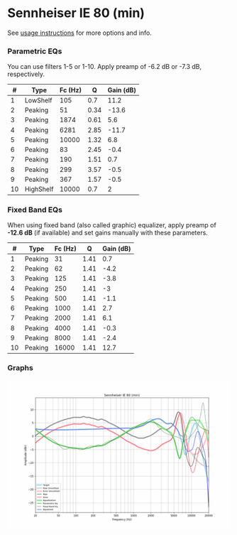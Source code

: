 # Sennheiser IE 80 (min)
See [usage instructions](https://github.com/jaakkopasanen/AutoEq#usage) for more options and info.

### Parametric EQs
You can use filters 1-5 or 1-10. Apply preamp of -6.2 dB or -7.3 dB, respectively.

|   # | Type      |   Fc (Hz) |    Q |   Gain (dB) |
|-----|-----------|-----------|------|-------------|
|   1 | LowShelf  |       105 | 0.7  |        11.2 |
|   2 | Peaking   |        51 | 0.34 |       -13.6 |
|   3 | Peaking   |      1874 | 0.61 |         5.6 |
|   4 | Peaking   |      6281 | 2.85 |       -11.7 |
|   5 | Peaking   |     10000 | 1.32 |         6.8 |
|   6 | Peaking   |        83 | 2.45 |        -0.4 |
|   7 | Peaking   |       190 | 1.51 |         0.7 |
|   8 | Peaking   |       299 | 3.57 |        -0.5 |
|   9 | Peaking   |       367 | 1.57 |        -0.5 |
|  10 | HighShelf |     10000 | 0.7  |         2   |

### Fixed Band EQs
When using fixed band (also called graphic) equalizer, apply preamp of **-12.6 dB** (if available) and set gains manually with these parameters.

|   # | Type    |   Fc (Hz) |    Q |   Gain (dB) |
|-----|---------|-----------|------|-------------|
|   1 | Peaking |        31 | 1.41 |         0.7 |
|   2 | Peaking |        62 | 1.41 |        -4.2 |
|   3 | Peaking |       125 | 1.41 |        -3.8 |
|   4 | Peaking |       250 | 1.41 |        -3   |
|   5 | Peaking |       500 | 1.41 |        -1.1 |
|   6 | Peaking |      1000 | 1.41 |         2.7 |
|   7 | Peaking |      2000 | 1.41 |         6.1 |
|   8 | Peaking |      4000 | 1.41 |        -0.3 |
|   9 | Peaking |      8000 | 1.41 |        -2.4 |
|  10 | Peaking |     16000 | 1.41 |        12.7 |

### Graphs
![](./Sennheiser%20IE%2080%20(min).png)
